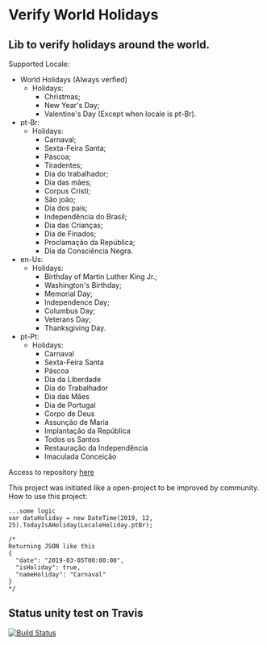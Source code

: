 # Verify World Holidays

## Lib to verify holidays around the world.

Supported Locale:
  - World Holidays (Always verfied)
    - Holidays:
      * Christmas;
      * New Year's Day;
      * Valentine's Day (Except when locale is pt-Br).
  - pt-Br:
    - Holidays:
      * Carnaval;
      * Sexta-Feira Santa;
      * Páscoa;
      * Tiradentes;
      * Dia do trabalhador;
      * Dia das mães;
      * Corpus Cristi;
      * São joão;
      * Dia dos pais;
      * Independência do Brasil;
      * Dia das Crianças;
      * Dia de Finados;
      * Proclamação da República;
      * Dia da Consciência Negra.      
  - en-Us:
    - Holidays:
      * Birthday of Martin Luther King Jr.;
      * Washington's Birthday;
      * Memorial Day;
      * Independence Day;
      * Columbus Day;
      * Veterans Day;
      * Thanksgiving Day.
  - pt-Pt:
    - Holidays:
      *	Carnaval
      *	Sexta-Feira Santa 
      *	Páscoa 
      *	Dia da Liberdade
      *	Dia do Trabalhador 
      *	Dia das Mães 
      *	Dia de Portugal
      *	Corpo de Deus 
      *	Assunção de Maria
      *	Implantação da República
      *	Todos os Santos
      *	Restauração da Independência
      *	Imaculada Conceição
        
        
Access to repository [here](https://github.com/guilhermecaixeta/VerifyWorldHolidays)

This project was initiated like a open-project to be improved by community.
How to use this project:

```
...some logic
var dataHoliday = new DateTime(2019, 12, 25).TodayIsAHoliday(LocaleHoliday.ptBr);

/*
Returning JSON like this
{
  "date": "2019-03-05T00:00:00",
  "isHoliday": true,
  "nameHoliday": "Carnaval"
}
*/
```


## Status unity test on Travis 

[![Build Status](https://travis-ci.org/guilhermecaixeta/World.Holiday.DotNetCore2.2.svg?branch=master)](https://travis-ci.org/guilhermecaixeta/World.Holiday.DotNetCore2.2)
